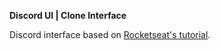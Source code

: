 __**Discord UI | Clone Interface**__

Discord interface based on [Rocketseat's tutorial](https://www.youtube.com/watch?v=x4FdZd2-_uU&t=1s).